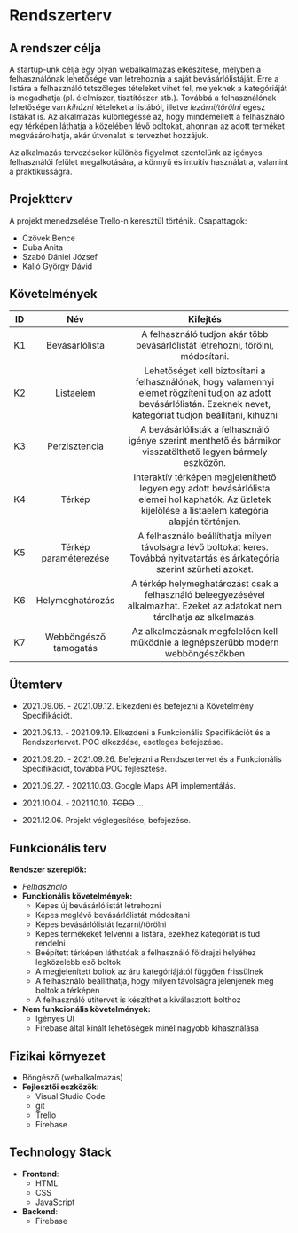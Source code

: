 # Rendszerterv

## A rendszer célja
A startup-unk célja egy olyan webalkalmazás elkészítése, melyben a felhasználónak lehetősége van létrehoznia a saját bevásárlólistáját. Erre a listára a felhasználó tetszőleges tételeket vihet fel, melyeknek a kategóriáját is megadhatja (pl. élelmiszer, tisztítószer stb.). Továbbá a felhasználónak lehetősége van *kihúzni* tételeket a listából, illetve *lezárni/törölni* egész listákat is. Az alkalmazás különlegessé az, hogy mindemellett a felhasználó egy térképen láthatja a közelében lévő boltokat, ahonnan az adott terméket megvásárolhatja, akár útvonalat is tervezhet hozzájuk. 

Az alkalmazás tervezésekor különös figyelmet szentelünk az igényes felhasználói felület megalkotására, a könnyű és intuitív használatra, valamint a praktikusságra.

## Projektterv
A projekt menedzselése Trello-n keresztül történik.
Csapattagok:
 - Czövek Bence
 - Duba Anita
 - Szabó Dániel József
 - Kalló György Dávid
 
## Követelmények
 |  ID |  Név  | Kifejtés |
|:-----:|:-----:|:---------:|
| K1  | Bevásárlólista | A felhasználó tudjon akár több bevásárlólistát létrehozni, törölni, módosítani.|
| K2 | Listaelem | Lehetőséget kell biztosítani a felhasználónak, hogy valamennyi elemet rögzíteni tudjon az adott bevásárlólistán. Ezeknek nevet, kategóriát tudjon beállítani, kihúzni |
| K3 | Perzisztencia | A bevásárlólisták a felhasználó igénye szerint menthető és bármikor visszatölthető legyen bármely eszközön. |
| K4 | Térkép | Interaktív térképen megjeleníthető legyen egy adott bevásárlólista elemei hol kaphatók. Az üzletek kijelölése a listaelem kategória alapján történjen. |
| K5 | Térkép paraméterezése | A felhasználó beállíthatja milyen távolságra lévő boltokat keres. Továbbá nyitvatartás és árkategória szerint szűrheti azokat. |
| K6 | Helymeghatározás | A térkép helymeghatározást csak a felhasználó beleegyezésével alkalmazhat. Ezeket az adatokat nem tárolhatja az alkalmazás. |
| K7 | Webböngésző támogatás | Az alkalmazásnak megfelelően kell működnie a legnépszerűbb modern webböngészőkben |

## Ütemterv
- 2021.09.06. - 2021.09.12. Elkezdeni és befejezni a Követelmény Specifikációt.
- 2021.09.13. - 2021.09.19. Elkezdeni a Funkcionális Specifikációt és a Rendszertervet. POC elkezdése, esetleges befejezése.
- 2021.09.20. - 2021.09.26. Befejezni a Rendszertervet és a Funkcionális Specifikációt, továbbá POC fejlesztése.
- 2021.09.27. - 2021.10.03. Google Maps API implementálás.

- 2021.10.04. - 2021.10.10. ~~TODO~~
...
- 2021.12.06. Projekt véglegesítése, befejezése.

## Funkcionális terv

**Rendszer szereplők:**
- *Felhasználó*
 - **Funckionális követelmények:**
	 - Képes új bevásárlólistát létrehozni
	 - Képes meglévő bevásárlólistát módosítani
	 - Képes bevásárlólistát lezárni/törölni
	 - Képes termékeket felvenni a listára, ezekhez kategóriát is tud rendelni
	 - Beépített térképen láthatóak a felhasználó földrajzi helyéhez legközelebb eső boltok
	 - A megjelenített boltok az áru kategóriájától függően frissülnek
	 - A felhasználó beállíthatja, hogy milyen távolságra jelenjenek meg boltok a térképen
	 - A felhasználó útitervet is készíthet a kiválasztott bolthoz
- **Nem funkcionális követelmények:**
	- Igényes UI
	- Firebase által kínált lehetőségek minél nagyobb kihasználása

## Fizikai környezet

 - Böngésző (webalkalmazás)
 - **Fejlesztői eszközök**:
	 - Visual Studio Code
	 - git
	 - Trello
	 - Firebase

## Technology Stack

- **Frontend**:
	- HTML
	- CSS
	- JavaScript
- **Backend**:
	- Firebase
